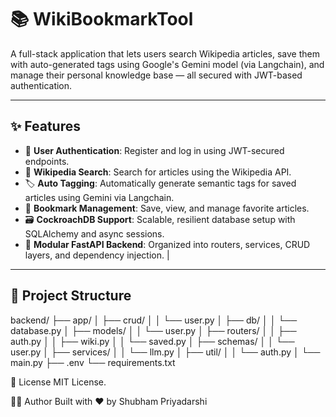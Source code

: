# 📚 WikiBookmarkTool

A full-stack application that lets users search Wikipedia articles, save them with auto-generated tags using Google's Gemini model (via Langchain), and manage their personal knowledge base — all secured with JWT-based authentication.

---

## ✨ Features

- 🔐 **User Authentication**: Register and log in using JWT-secured endpoints.
- 🔎 **Wikipedia Search**: Search for articles using the Wikipedia API.
- 🏷️ **Auto Tagging**: Automatically generate semantic tags for saved articles using Gemini via Langchain.
- 💾 **Bookmark Management**: Save, view, and manage favorite articles.
- 🗃️ **CockroachDB Support**: Scalable, resilient database setup with SQLAlchemy and async sessions.
- 🚀 **Modular FastAPI Backend**: Organized into routers, services, CRUD layers, and dependency injection.           |

---

## 📁 Project Structure
backend/
├── app/
│ ├── crud/
│ │ └── user.py
│ ├── db/
│ │ └── database.py
│ ├── models/
│ │ └── user.py
│ ├── routers/
│ │ ├── auth.py
│ │ ├── wiki.py
│ │ └── saved.py
│ ├── schemas/
│ │ └── user.py
│ ├── services/
│ │ └── llm.py
│ ├── util/
│ │ └── auth.py
│ └── main.py
├── .env
└── requirements.txt

📄 License
MIT License. 

🧑‍💻 Author
Built with ❤️ by Shubham Priyadarshi


